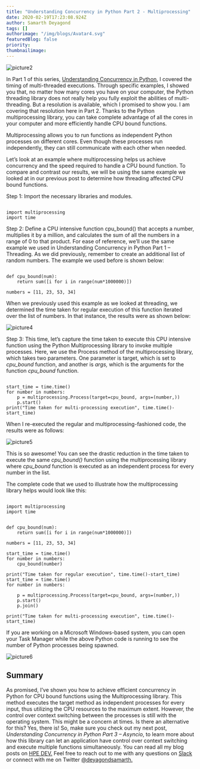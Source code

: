 ```yaml
---
title: "Understanding Concurrency in Python Part 2 - Multiprocessing"
date: 2020-02-19T17:23:08.924Z
author: Samarth Deyagond 
tags: []
authorimage: "/img/blogs/Avatar4.svg"
featuredBlog: false
priority:
thumbnailimage:
---
```

![picture2](https://hpe-developer-portal.s3.amazonaws.com/uploads/media/2020/1/picture2-1582133413956.png)

In Part 1 of this series, [Understanding Concurrency in Python](https://developer.hpe.com/blog/understanding-concurrency-in-python-part-1-threading), I covered the timing of multi-threaded executions. Through specific examples, I showed you that, no matter how many cores you have on your computer, the Python threading library does not really help you fully exploit the abilities of multi-threading. But a resolution is available, which I promised to show you. I am covering that resolution here in Part 2. Thanks to the Python multiprocessing library, you can take complete advantage of all the cores in your computer and more efficiently handle CPU bound functions.

Multiprocessing allows you to run functions as independent Python processes on different cores. Even though these processes run independently, they can still communicate with each other when needed. 

Let’s look at an example where multiprocessing helps us achieve concurrency and the speed required to handle a CPU bound function. To compare and contrast our results, we will be using the same example we looked at in our previous post to determine how threading affected CPU bound functions.

Step 1: Import the necessary libraries and modules.


```

import multiprocessing
import time

```

Step 2: Define a CPU intensive function cpu_bound() that accepts a number, multiplies it by a million, and calculates the sum of all the numbers in a range of 0 to that product. For ease of reference, we’ll use the same example we used in Understanding Concurrency in Python Part 1 – Threading. As we did previously, remember to create an additional list of random numbers. The example we used before is shown below:


```

def cpu_bound(num):
    return sum([i for i in range(num*1000000)])

numbers = [11, 23, 53, 34]

```

When we previously used this example as we looked at threading, we determined the time taken for regular execution of this function iterated over the list of numbers. In that instance, the results were as shown below:


![picture4](https://hpe-developer-portal.s3.amazonaws.com/uploads/media/2020/1/picture4-1582133425400.png)


Step 3: This time, let’s capture the time taken to execute this CPU intensive function using the Python Multiprocessing library to invoke multiple processes. Here, we use the Process method of the multiprocessing library, which takes two parameters. One parameter is target, which is set to *cpu_bound* function, and another is *args,* which is the arguments for the function *cpu_bound* function.


```

start_time = time.time()
for number in numbers:
    p = multiprocessing.Process(target=cpu_bound, args=(number,))
    p.start()
print("Time taken for multi-processing execution", time.time()-start_time)

```

When I re-executed the regular and multiprocessing-fashioned code, the results were as follows:


![picture5](https://hpe-developer-portal.s3.amazonaws.com/uploads/media/2020/1/picture5-1582133442778.png)

This is so awesome! You can see the drastic reduction in the time taken to execute the same *cpu_bound()* function using the multiprocessing library where *cpu_bound* function is executed as an independent process for every number in the list.

The complete code that we used to illustrate how the multiprocessing library helps would look like this:


```

import multiprocessing
import time


def cpu_bound(num):
    return sum([i for i in range(num*1000000)])

numbers = [11, 23, 53, 34]

start_time = time.time()
for number in numbers:
    cpu_bound(number)

print("Time taken for regular execution", time.time()-start_time)
start_time = time.time()
for number in numbers:

    p = multiprocessing.Process(target=cpu_bound, args=(number,))
    p.start()
    p.join()

print("Time taken for multi-processing execution", time.time()-start_time)

```

If you are working on a Microsoft Windows-based system, you can open your Task Manager while the above Python code is running to see the number of Python processes being spawned.


![picture6](https://hpe-developer-portal.s3.amazonaws.com/uploads/media/2020/1/picture6-1582133457943.png)

## Summary

As promised, I’ve shown you how to achieve efficient concurrency in Python for CPU bound functions using the Multiprocessing library. This method executes the target method as independent processes for every input, thus utilizing the CPU resources to the maximum extent. However, the control over context switching between the processes is still with the operating system. This might be a concern at times. Is there an alternative for this? Yes, there is! So, make sure you check out my next post, *Understanding Concurrency in Python Part 3 – Asyncio*, to learn more about how this library can let an application have control over context switching and execute multiple functions simultaneously. You can read all my blog posts on [HPE DEV.](https://developer.hpe.com/blog) Feel free to reach out to me with any questions on [Slack](https://hpedev.slack.com/?redir=%2Fteam%2FUQM0ZTE1F) or connect with me on Twitter [@deyagondsamarth.](https://twitter.com/deyagondsamarth)